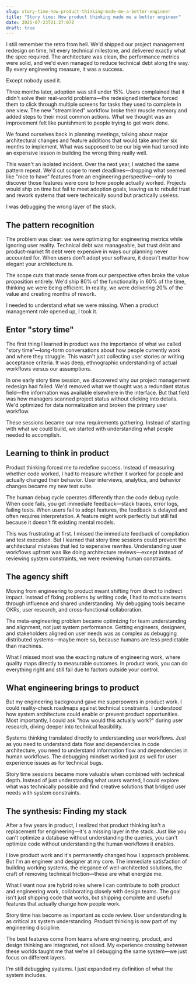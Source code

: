 ```yaml
---
slug: story-time-how-product-thinking-made-me-a-better-engineer
title: "Story time: How product thinking made me a better engineer"
date: 2025-07-23T21:27:07Z
draft: true
---
```


I still remember the retro from hell. We'd shipped our project management redesign on time, hit every technical milestone, and delivered exactly what the spec required. The architecture was clean, the performance metrics were solid, and we'd even managed to reduce technical debt along the way. By every engineering measure, it was a success.

Except nobody used it.

Three months later, adoption was still under 15%. Users complained that it didn't solve their real-world problems—the redesigned interface forced them to click through multiple screens for tasks they used to complete in one view. The new "streamlined" workflow broke their muscle memory and added steps to their most common actions. What we thought was an improvement felt like punishment to people trying to get work done.

We found ourselves back in planning meetings, talking about major architectural changes and feature additions that would take another six months to implement. What was supposed to be our big win had turned into an expensive lesson in building the wrong thing really well.

This wasn't an isolated incident. Over the next year, I watched the same pattern repeat. We'd cut scope to meet deadlines—dropping what seemed like "nice to have" features from an engineering perspective—only to discover those features were core to how people actually worked. Projects would ship on time but fail to meet adoption goals, leaving us to rebuild trust and rework systems that were technically sound but practically useless.

I was debugging the wrong layer of the stack.

## The pattern recognition

The problem was clear: we were optimizing for engineering metrics while ignoring user reality. Technical debt was manageable, but trust debt and product-market fit debt were expensive in ways our planning never accounted for. When users don't adopt your software, it doesn't matter how elegant your architecture is.

The scope cuts that made sense from our perspective often broke the value proposition entirely. We'd ship 80% of the functionality in 60% of the time, thinking we were being efficient. In reality, we were delivering 20% of the value and creating months of rework.

I needed to understand what we were missing. When a product management role opened up, I took it.

## Enter "story time"

The first thing I learned in product was the importance of what we called "story time"—long-form conversations about how people currently work and where they struggle. This wasn't just collecting user stories or writing acceptance criteria. It was deep, ethnographic understanding of actual workflows versus our assumptions.

In one early story time session, we discovered why our project management redesign had failed. We'd removed what we thought was a redundant status field—the information was available elsewhere in the interface. But that field was how managers scanned project status without clicking into details. We'd optimized for data normalization and broken the primary user workflow.

These sessions became our new requirements gathering. Instead of starting with what we could build, we started with understanding what people needed to accomplish.

## Learning to think in product

Product thinking forced me to redefine success. Instead of measuring whether code worked, I had to measure whether it worked for people and actually changed their behavior. User interviews, analytics, and behavior changes became my new test suite.

The human debug cycle operates differently than the code debug cycle. When code fails, you get immediate feedback—stack traces, error logs, failing tests. When users fail to adopt features, the feedback is delayed and often requires interpretation. A feature might work perfectly but still fail because it doesn't fit existing mental models.

This was frustrating at first. I missed the immediate feedback of compilation and test execution. But I learned that story time sessions could prevent the architectural mistakes that led to expensive rewrites. Understanding user workflows upfront was like doing architecture reviews—except instead of reviewing system constraints, we were reviewing human constraints.

## The agency shift

Moving from engineering to product meant shifting from direct to indirect impact. Instead of fixing problems by writing code, I had to motivate teams through influence and shared understanding. My debugging tools became OKRs, user research, and cross-functional collaboration.

The meta-engineering problem became optimizing for team understanding and alignment, not just system performance. Getting engineers, designers, and stakeholders aligned on user needs was as complex as debugging distributed systems—maybe more so, because humans are less predictable than machines.

What I missed most was the exacting nature of engineering work, where quality maps directly to measurable outcomes. In product work, you can do everything right and still fail due to factors outside your control.

## What engineering brings to product

But my engineering background gave me superpowers in product work. I could reality-check roadmaps against technical constraints. I understood how system architecture could enable or prevent product opportunities. Most importantly, I could ask "how would this actually work?" during user research, diving deeper into technical feasibility.

Systems thinking translated directly to understanding user workflows. Just as you need to understand data flow and dependencies in code architecture, you need to understand information flow and dependencies in human workflows. The debugging mindset worked just as well for user experience issues as for technical bugs.

Story time sessions became more valuable when combined with technical depth. Instead of just understanding what users wanted, I could explore what was technically possible and find creative solutions that bridged user needs with system constraints.

## The synthesis: Finding my stack

After a few years in product, I realized that product thinking isn't a replacement for engineering—it's a missing layer in the stack. Just like you can't optimize a database without understanding the queries, you can't optimize code without understanding the human workflows it enables.

I love product work and it's permanently changed how I approach problems. But I'm an engineer and designer at my core. The immediate satisfaction of building working systems, the elegance of well-architected solutions, the craft of removing technical friction—these are what energize me.

What I want now are hybrid roles where I can contribute to both product and engineering work, collaborating closely with design teams. The goal isn't just shipping code that works, but shipping complete and useful features that actually change how people work.

Story time has become as important as code review. User understanding is as critical as system understanding. Product thinking is now part of my engineering discipline.

The best features come from teams where engineering, product, and design thinking are integrated, not siloed. My experience crossing between these worlds taught me that we're all debugging the same system—we just focus on different layers.

I'm still debugging systems. I just expanded my definition of what the system includes.

